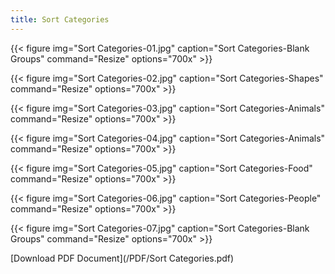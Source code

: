 ```yaml
---
title: Sort Categories
---
```



{{< figure
img="Sort Categories-01.jpg"
caption="Sort Categories-Blank Groups"
command="Resize"
options="700x" >}}

{{< figure
img="Sort Categories-02.jpg"
caption="Sort Categories-Shapes"
command="Resize"
options="700x" >}}

{{< figure
img="Sort Categories-03.jpg"
caption="Sort Categories-Animals"
command="Resize"
options="700x" >}}

{{< figure
img="Sort Categories-04.jpg"
caption="Sort Categories-Animals"
command="Resize"
options="700x" >}}

{{< figure
img="Sort Categories-05.jpg"
caption="Sort Categories-Food"
command="Resize"
options="700x" >}}

{{< figure
img="Sort Categories-06.jpg"
caption="Sort Categories-People"
command="Resize"
options="700x" >}}

{{< figure
img="Sort Categories-07.jpg"
caption="Sort Categories-Blank Groups"
command="Resize"
options="700x" >}}

[Download PDF Document](/PDF/Sort Categories.pdf)
